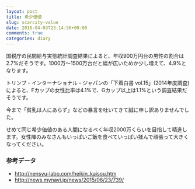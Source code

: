 ```yaml
---
layout: post
title: 希少価値
slug: scarcity-value
date: 2016-04-03T23:14:56+00:00
comments: true
categories: diary
---
```


国税庁の民間給与実態統計調査結果によると、年収900万円台の男性の割合は2.7%だそうです。1000万〜1500万台だと幅が広いためか少し増えて、4.9%となります。

トリンプ・インターナショナル・ジャパンの「下着白書 vol.15」(2014年度調査)によると、Fカップの女性比率は4.1%で、Gカップ以上は1.1%という調査結果だそうです。

今まで「貧乳は人にあらず」などの暴言を吐いてきて誠に申し訳ありませんでした。

せめて同じ希少価値のある人間になるべく年収2000万くらいを目指して精進します。女性陣のみなさんもいっぱいご飯を食べていっぱい揉んで頑張って大きくなってください。

### 参考データ
- http://nensyu-labo.com/heikin_kaisou.htm
- http://news.mynavi.jp/news/2015/06/23/739/
